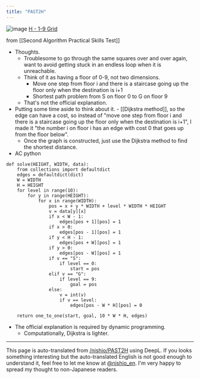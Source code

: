 ```yaml
---
title: "PAST2H"
---
```


![image](https://gyazo.com/d8cd95f94d454f735f18cfccd5356534/thumb/1000)
[H - 1-9 Grid](https://atcoder.jp/contests/past202004-open/tasks/past202004_h)

from  [[Second Algorithm Practical Skills Test]]

- Thoughts.
    - Troublesome to go through the same squares over and over again, want to avoid getting stuck in an endless loop when it is unreachable.
    - Think of it as having a floor of 0-9, not two dimensions.
        - Move one step from floor i and there is a staircase going up the floor only when the destination is i+1
        - Shortest path problem from S on floor 0 to G on floor 9
    - That's not the official explanation.
- Putting some time aside to think about it.
        - [[Dijkstra method]], so the edge can have a cost, so instead of "move one step from floor i and there is a staircase going up the floor only when the destination is i+1", I made it "the number i on floor i has an edge with cost 0 that goes up from the floor below".
    - Once the graph is constructed, just use the Dijkstra method to find the shortest distance.
- AC
python

```
def solve(HEIGHT, WIDTH, data):
    from collections import defaultdict
    edges = defaultdict(dict)
    W = WIDTH
    H = HEIGHT
    for level in range(10):
        for y in range(HEIGHT):
            for x in range(WIDTH):
                pos = x + y * WIDTH + level * WIDTH * HEIGHT
                v = data[y][x]
                if x < W - 1:
                    edges[pos + 1][pos] = 1
                if x > 0:
                    edges[pos - 1][pos] = 1
                if y < H - 1:
                    edges[pos + W][pos] = 1
                if y > 0:
                    edges[pos - W][pos] = 1
                if v == "S":
                    if level == 0:
                        start = pos
                elif v == "G":
                    if level == 9:
                        goal = pos
                else:
                    v = int(v)
                    if v == level:
                        edges[pos - W * H][pos] = 0

    return one_to_one(start, goal, 10 * W * H, edges)
```

- The official explanation is required by dynamic programming.
    - Computationally, Dijkstra is lighter.

---
This page is auto-translated from [/nishio/PAST2H](https://scrapbox.io/nishio/PAST2H) using DeepL. If you looks something interesting but the auto-translated English is not good enough to understand it, feel free to let me know at [@nishio_en](https://twitter.com/nishio_en). I'm very happy to spread my thought to non-Japanese readers.